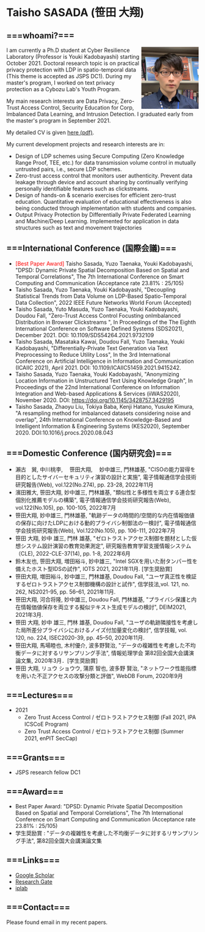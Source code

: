 # Taisho SASADA (笹田 大翔)

## ===whoami?===
<p><img src="./cv/tsasada.jpg" width="150" align="right">I am currently a Ph.D student at Cyber Resilience Laboratory (Professor is Youki Kadobayashi) starting October 2021.
Doctoral research topic is on practical privacy protection with LDP in spatio-temporal data (This theme is accepted as JSPS DC1).
During my master's program, I worked on text privacy protection as a Cybozu Lab's Youth Program.

My main research interests are Data Privacy, Zero-Trust Access Control, Security Education for Corp, Imbalanced Data Learning, and Intrusion Detection. 
I graduated early from the master's program in September 2021.</p>


My detailed CV is given [here (pdf)](./cv/Taisho_Sasada_CV.pdf).


My current development projects and research interests are in:
- Design of LDP schemes using Secure Computing (Zero Knowledge Range Proof, TEE, etc.) for data transmission volume control in mutually untrusted pairs, i.e., secure LDP schemes.
- Zero-trust access control that monitors user authenticity. Prevent data leakage through device and account sharing by continually verifying personally identifiable features such as clickstreams.
- Design of hands-on & scenario exercises for efficient zero-trust education. Quantitative evaluation of educational effectiveness is also being conducted through implementation with students and companies.
- Output Privacy Protection by Differentially Private Federated Learning and Machine/Deep Learning. Implemented for application in data structures such as text and movement trajectories

## ===International Conference (国際会議)===
 - <span style="color: red; ">[Best Paper Award]</span> Taisho Sasada, Yuzo Taenaka, Youki Kadobayashi, "DPSD: Dynamic Private Spatial Decomposition Based on Spatial and Temporal Correlations", The 7th International Conference on Smart Computing and Communication (Acceptance rate 23.81% : 25/105)
 - Taisho Sasada, Yuzo Taenaka, Youki Kadobayashi, "Decoupling Statistical Trends from Data Volume on LDP-Based Spatio-Temporal Data Collection", 2022 IEEE Future Networks World Forum (Accepted)
 - Taisho Sasada, Yuto Masuda, Yuzo Taenaka, Youki Kadobayashi, Doudou Fall, "Zero-Trust Access Control Focusting onlmbalanced Distribution in Browser Clickstreams ", In Proceedings of the The Eighth International Conference on Software Defined Systems (SDS2021), December 2021. DOI: 10.1109/SDS54264.2021.9732109
 - Taisho Sasada, Masataka Kawai, Doudou Fall, Yuzo Taenaka, Youki Kadobayashi, "Differentially-Private Text Generation via Text Preprocessing to Reduce Utility Loss", In the 3rd International Conference on Artificial Intelligence in Information and Communication (ICAIIC 2021), April 2021. DOI: 10.1109/ICAIIC51459.2021.9415242.
 - Taisho Sasada, Yuzo Taenaka, Youki Kadobayashi, "Anonymizing Location Information in Unstructured Text Using Knowledge Graph", In Proceedings of the 22nd International Conference on Information Integration and Web-based Applications & Services (iiWAS2020), November 2020. DOI: https://doi.org/10.1145/3428757.3429195
 - Taisho Sasada, Zhaoyu Liu, Tokiya Baba, Kenji Hatano, Yusuke Kimura, "A resampling method for imbalanced datasets considering noise and overlap", 24th International Conference on Knowledge-Based and Intelligent Information & Engineering Systems (KES2020), September 2020. DOI:10.1016/j.procs.2020.08.043

## ===Domestic Conference (国内研究会)===
 - 瀨古　巽, 中川桃李, 　笹田大翔, 　妙中雄三, 門林雄基,	"CISOの能力習得を目的としたサイバーセキュリティ演習の設計と実施", 電子情報通信学会技術研究報告(Web), vol.122(No.274), pp. 23-28, 2022年11月
 - 濱田雅大, 笹田大翔, 妙中雄三, 門林雄基, "類似性と多様性を両立する連合型個別化推薦モデルの構築", 電子情報通信学会技術研究報告(Web), vol.122(No.105), pp. 100-105, 2022年7月
 - 笹田大翔, 妙中雄三, 門林雄基, "軌跡データの時間的/空間的な内在情報価値の保存に向けたLDPにおける動的プライバシ制御法の一検討", 電子情報通信学会技術研究報告(Web), Vol.122(No.105), pp. 106-111, 2022年7月
 - 笹田 大翔, 妙中 雄三, 門林 雄基, "ゼロトラストアクセス制御を題材とした仮想システム設計演習の教育効果測定", 研究報告教育学習支援情報システム（CLE), 2022-CLE-37(14), pp. 1-8, 2022年6月
 - 鈴木友也, 笹田大翔, 増田裕斗, 妙中雄三, "Intel SGXを用いた耐タンパー性を備えたホスト型IDSの試作", IOTS 2021, 2021年11月. [学生奨励賞]
 - 笹田大翔, 増田裕斗, 妙中雄三, 門林雄基, Doudou Fall, "ユーザ真正性を検証するゼロトラストアクセス制御機構の設計と試作", 信学技法,vol. 121, no. 262, NS2021-95, pp. 56–61, 2021年11月. 
 - 笹田大翔, 河合将隆, 妙中雄三, Doudou Fall, 門林雄基, "プライバシ保護と内在情報価値保存を両立する擬似テキスト生成モデルの検討", DEIM2021, 2021年3月. 
 - 笹田 大翔, 妙中 雄三, 門林 雄基, Doudou Fall, "ユーザの軌跡隣接性を考慮した局所差分プライバシにおけるノイズ付加量変化の検討", 信学技報, vol. 120, no. 224, ISEC2020-39, pp. 45–50, 2020年11月.
 - 笹田大翔, 馬場睦也, 木村優介, 波多野賢治, "データの複雑性を考慮した不均衡データに対するリサンプリング手法", 情報処理学会 第82回全国大会講演論文集, 2020年3月．[学生奨励賞]
 - 笹田 大翔, リュウ ショウウ, 蒲原 智也, 波多野 賢治, "ネットワーク性能指標を用いた不正アクセスの攻撃分類と評価", WebDB Forum, 2020年9月

## ===Lectures===

- 2021
  - Zero Trust Access Control / ゼロトラストアクセス制御 (Fall 2021, IPA ICSCoE Program)
  - Zero Trust Access Control / ゼロトラストアクセス制御 (Summer 2021, enPIT SecCap)

## ===Grants===

- JSPS research fellow DC1

## ===Award===

 - Best Paper Award: "DPSD: Dynamic Private Spatial Decomposition Based on Spatial and Temporal Correlations", The 7th International Conference on Smart Computing and Communication (Acceptance rate 23.81% : 25/105)
 - 学生奨励賞 : "データの複雑性を考慮した不均衡データに対するリサンプリング手法", 第82回全国大会講演論文集

## ===Links===

- [Google Scholar](https://scholar.google.co.jp/citations?user=Orh0RxAAAAAJ&hl=en)
- [Research Gate](https://www.researchgate.net/profile/Taisho-Sasada)
- [iplab](https://iplab.naist.jp/)

## ===Contact===

Please found email in my recent papers.
